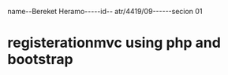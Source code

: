   name--Bereket Heramo-----id-- atr/4419/09------secion 01
# registerationmvc using php and bootstrap
